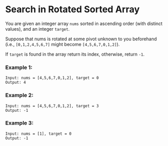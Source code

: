 # Search in Rotated Sorted Array

You are given an integer array `nums` sorted in ascending order (with distinct values), and an integer `target`.

Suppose that nums is rotated at some pivot unknown to you beforehand (i.e., `[0,1,2,4,5,6,7]` might become `[4,5,6,7,0,1,2]`).

If `target` is found in the array return its index, otherwise, return `-1`.

### Example 1:

```
Input: nums = [4,5,6,7,0,1,2], target = 0
Output: 4
```
### Example 2:

```
Input: nums = [4,5,6,7,0,1,2], target = 3
Output: -1
```
### Example 3:

```
Input: nums = [1], target = 0
Output: -1
```